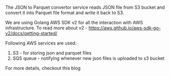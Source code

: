 The JSON to Parquet convertor service reads JSON file from S3 bucket and convert it into Parquet file format and write it back to S3.

We are using Golang AWS SDK v2 for all the interaction with AWS infrastructure.
To read more about v2 - https://aws.github.io/aws-sdk-go-v2/docs/getting-started/

Following AWS services are used:
1. S3 - for storing json and parquet files
2. SQS queue - notifying whenever new json files is uploaded to s3 bucket

For more details, checkout this blog
